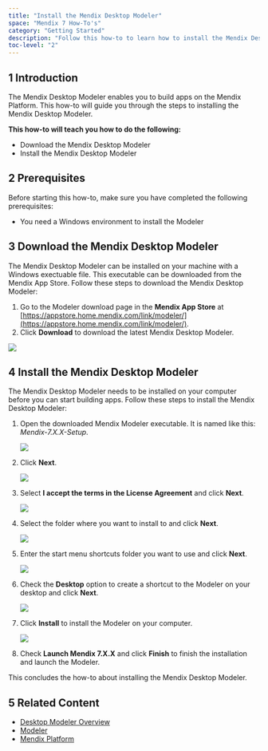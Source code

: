 ```yaml
---
title: "Install the Mendix Desktop Modeler"
space: "Mendix 7 How-To's"
category: "Getting Started"
description: "Follow this how-to to learn how to install the Mendix Desktop Modeler."
toc-level: "2"
---
```


## 1 Introduction

The Mendix Desktop Modeler enables you to build apps on the Mendix Platform. This how-to will guide you through the steps to installing the Mendix Desktop Modeler.

**This how-to will teach you how to do the following:**

* Download the Mendix Desktop Modeler
* Install the Mendix Desktop Modeler

## 2 Prerequisites

Before starting this how-to, make sure you have completed the following prerequisites:

* You need a Windows environment to install the Modeler

## 3 Download the Mendix Desktop Modeler

The Mendix Desktop Modeler can be installed on your machine with a Windows exectuable file. This executable can be downloaded from the Mendix App Store. Follow these steps to download the Mendix Desktop Modeler:

1. Go to the Modeler download page in the **Mendix App Store** at [https://appstore.home.mendix.com/link/modeler/](https://appstore.home.mendix.com/link/modeler/).
2. Click **Download** to download the latest Mendix Desktop Modeler.

  ![](attachments/install-the-mendix-desktop-modeler/mendix-modeler-1.jpg)

## 4 Install the Mendix Desktop Modeler

The Mendix Desktop Modeler needs to be installed on your computer before you can start building apps. Follow these steps to install the Mendix Desktop Modeler:

1. Open the downloaded Mendix Modeler executable. It is named like this: *Mendix-7.X.X-Setup*.
  
    ![](attachments/install-the-mendix-desktop-modeler/mendix-modeler-2.jpg)
  
2. Click **Next**.

    ![](attachments/install-the-mendix-desktop-modeler/mendix-modeler-3.jpg)
  
3. Select **I accept the terms in the License Agreement** and click **Next**.

    ![](attachments/install-the-mendix-desktop-modeler/mendix-modeler-4.jpg)
  
4. Select the folder where you want to install to and click **Next**.

    ![](attachments/install-the-mendix-desktop-modeler/mendix-modeler-5.jpg)
  
5. Enter the start menu shortcuts folder you want to use and click **Next**.

    ![](attachments/install-the-mendix-desktop-modeler/mendix-modeler-6.jpg)
  
6. Check the **Desktop** option to create a shortcut to the Modeler on your desktop and click **Next**.

    ![](attachments/install-the-mendix-desktop-modeler/mendix-modeler-7.jpg)
  
7. Click **Install** to install the Modeler on your computer.

    ![](attachments/install-the-mendix-desktop-modeler/mendix-modeler-9.jpg)
  
8. Check **Launch Mendix 7.X.X** and click **Finish** to finish the installation and launch the Modeler.

This concludes the how-to about installing the Mendix Desktop Modeler.

## 5 Related Content

* [Desktop Modeler Overview](https://docs.mendix.com/refguide/desktop-modeler)
* [Modeler](https://docs.mendix.com/refguide/modeler)
* [Mendix Platform](https://docs.mendix.com/refguide/app-platform)
